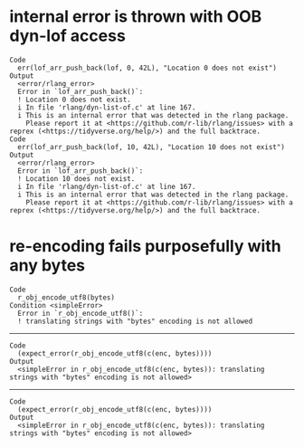 # internal error is thrown with OOB dyn-lof access

    Code
      err(lof_arr_push_back(lof, 0, 42L), "Location 0 does not exist")
    Output
      <error/rlang_error>
      Error in `lof_arr_push_back()`:
      ! Location 0 does not exist.
      i In file 'rlang/dyn-list-of.c' at line 167.
      i This is an internal error that was detected in the rlang package.
        Please report it at <https://github.com/r-lib/rlang/issues> with a reprex (<https://tidyverse.org/help/>) and the full backtrace.
    Code
      err(lof_arr_push_back(lof, 10, 42L), "Location 10 does not exist")
    Output
      <error/rlang_error>
      Error in `lof_arr_push_back()`:
      ! Location 10 does not exist.
      i In file 'rlang/dyn-list-of.c' at line 167.
      i This is an internal error that was detected in the rlang package.
        Please report it at <https://github.com/r-lib/rlang/issues> with a reprex (<https://tidyverse.org/help/>) and the full backtrace.

# re-encoding fails purposefully with any bytes

    Code
      r_obj_encode_utf8(bytes)
    Condition <simpleError>
      Error in `r_obj_encode_utf8()`:
      ! translating strings with "bytes" encoding is not allowed

---

    Code
      (expect_error(r_obj_encode_utf8(c(enc, bytes))))
    Output
      <simpleError in r_obj_encode_utf8(c(enc, bytes)): translating strings with "bytes" encoding is not allowed>

---

    Code
      (expect_error(r_obj_encode_utf8(c(enc, bytes))))
    Output
      <simpleError in r_obj_encode_utf8(c(enc, bytes)): translating strings with "bytes" encoding is not allowed>


